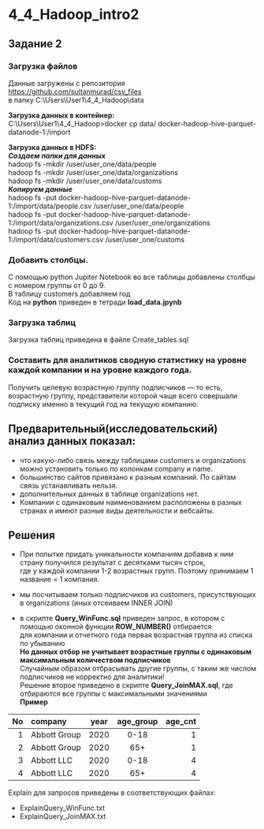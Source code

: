 # 4_4_Hadoop_intro2
## Задание 2

### Загрузка файлов  
Данные загружены с репозитория https://github.com/sultanmurad/csv_files  
в папку C:\Users\User1\4_4_Hadoop\data  

__Загрузка данных в контейнер:__  
C:\Users\User1\4_4_Hadoop>docker cp data/ docker-hadoop-hive-parquet-datanode-1:/import  

__Загрузка данных в HDFS:__  
  ___Создаем папки для данных___  
  hadoop fs -mkdir /user/user_one/data/people  
  hadoop fs -mkdir /user/user_one/data/organizations  
  hadoop fs -mkdir /user/user_one/data/customs  
  ___Копируем данные___  
  hadoop fs -put docker-hadoop-hive-parquet-datanode-1:/import/data/people.csv /user/user_one/data/people  
  hadoop fs -put docker-hadoop-hive-parquet-datanode-1:/import/data/organizations.csv /user/user_one/organizations  
  hadoop fs -put docker-hadoop-hive-parquet-datanode-1:/import/data/customers.csv /user/user_one/customs  

### Добавить столбцы.  
С помощью python Jupiter Notebook во все таблицы добавлены столбцы с номером группы от 0 до 9.  
В таблицу customers добавляем год  
Код на __python__ приведен в тетради __load_data.jpynb__  

### Загрузка таблиц  
Загрузка таблиц приведена в файле Create_tables.sql  

### Составить для аналитиков сводную статистику на уровне каждой компании и на уровне каждого года.   
Получить целевую возрастную группу подписчиков — то есть, возрастную группу, представители которой чаще всего совершали  
подписку именно в текущий год на текущую компанию.   

## Предварительный(исследовательский) анализ данных показал:  
- что какую-либо связь между таблицами customers и organizations  
можно установить только по колонкам company и name.  
- большинство сайтов привязано к разным компаний. По сайтам связь устанавливать нельзя.  
- дополнительных данных в таблице organizations нет.  
- Компании с одинаковым наименованием расположены в разных странах и имеют разные виды деятельности и вебсайты.  

## Решения  
- При попытке придать уникальности компаниям добавив к ним страну получился результат с десятками тысяч строк,  
где у каждой компании 1-2 возрастных групп. Поэтому принимаем 1 название = 1 компания.  
- мы посчитываем только подписчиков из customers, присутствующих в organizations (иных отсеиваем INNER JOIN)  
  
- в скрипте __Query_WinFunc.sql__ приведен запрос, в котором с помощью оконной функции __ROW_NUMBER()__ отбирается  
для компании и отчетного года первая возрастная группа из списка по убыванию  
  __Но данных отбор не учитывает возрастные группы с одинаковым максимальным количеством подписчиков__  
  Случайным образом отбрасывать другие группы, с таким же числом подписчиков не корректно для аналитики!  
  Решение второе приведено в скрипте __Query_JoinMAX.sql__, где отбираются все группы с максимальными значениями  
  __Пример__  
  
| No | company | year | age_group | age_cnt |  
|--:|:------------|:----:|:------:|---:|   
|1|Abbott Group|2020|0-18|1|     
|2|Abbott Group|2020|65+|1|  
|3|Abbott LLC|2020|0-18|4|  
|4|Abbott LLC|2020|65+|4|  


Explain для запросов приведены в соответствующих файлах:  
- ExplainQuery_WinFunc.txt
- ExplainQuery_JoinMAX.txt





